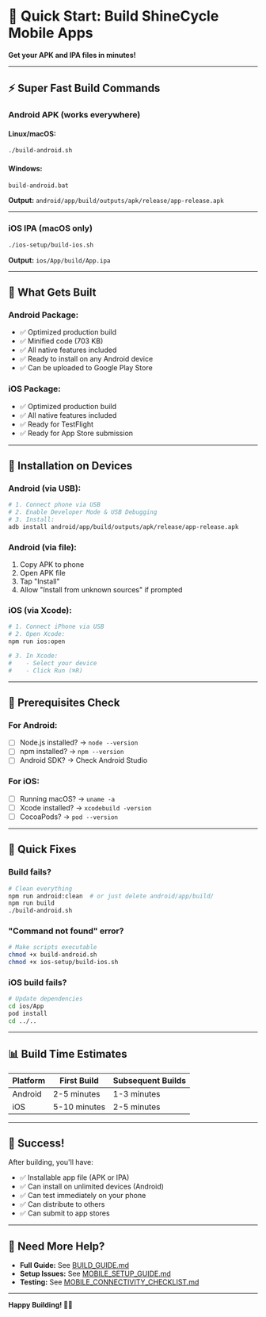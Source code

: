 # 🚀 Quick Start: Build ShineCycle Mobile Apps

**Get your APK and IPA files in minutes!**

---

## ⚡ **Super Fast Build Commands**

### **Android APK (works everywhere)**

#### **Linux/macOS:**
```bash
./build-android.sh
```

#### **Windows:**
```bash
build-android.bat
```

**Output:** `android/app/build/outputs/apk/release/app-release.apk`

---

### **iOS IPA (macOS only)**

```bash
./ios-setup/build-ios.sh
```

**Output:** `ios/App/build/App.ipa`

---

## 📱 **What Gets Built**

### **Android Package:**
- ✅ Optimized production build
- ✅ Minified code (703 KB)
- ✅ All native features included
- ✅ Ready to install on any Android device
- ✅ Can be uploaded to Google Play Store

### **iOS Package:**
- ✅ Optimized production build
- ✅ All native features included
- ✅ Ready for TestFlight
- ✅ Ready for App Store submission

---

## 🎯 **Installation on Devices**

### **Android (via USB):**
```bash
# 1. Connect phone via USB
# 2. Enable Developer Mode & USB Debugging
# 3. Install:
adb install android/app/build/outputs/apk/release/app-release.apk
```

### **Android (via file):**
1. Copy APK to phone
2. Open APK file
3. Tap "Install"
4. Allow "Install from unknown sources" if prompted

### **iOS (via Xcode):**
```bash
# 1. Connect iPhone via USB
# 2. Open Xcode:
npm run ios:open

# 3. In Xcode:
#    - Select your device
#    - Click Run (⌘R)
```

---

## 🔧 **Prerequisites Check**

### **For Android:**
- [ ] Node.js installed? → `node --version`
- [ ] npm installed? → `npm --version`
- [ ] Android SDK? → Check Android Studio

### **For iOS:**
- [ ] Running macOS? → `uname -a`
- [ ] Xcode installed? → `xcodebuild -version`
- [ ] CocoaPods? → `pod --version`

---

## 🐛 **Quick Fixes**

### **Build fails?**
```bash
# Clean everything
npm run android:clean  # or just delete android/app/build/
npm run build
./build-android.sh
```

### **"Command not found" error?**
```bash
# Make scripts executable
chmod +x build-android.sh
chmod +x ios-setup/build-ios.sh
```

### **iOS build fails?**
```bash
# Update dependencies
cd ios/App
pod install
cd ../..
```

---

## 📊 **Build Time Estimates**

| Platform | First Build | Subsequent Builds |
|----------|-------------|-------------------|
| Android | 2-5 minutes | 1-3 minutes |
| iOS | 5-10 minutes | 2-5 minutes |

---

## 🎉 **Success!**

After building, you'll have:
- ✅ Installable app file (APK or IPA)
- ✅ Can install on unlimited devices (Android)
- ✅ Can test immediately on your phone
- ✅ Can distribute to others
- ✅ Can submit to app stores

---

## 📖 **Need More Help?**

- **Full Guide:** See [BUILD_GUIDE.md](BUILD_GUIDE.md)
- **Setup Issues:** See [MOBILE_SETUP_GUIDE.md](MOBILE_SETUP_GUIDE.md)
- **Testing:** See [MOBILE_CONNECTIVITY_CHECKLIST.md](MOBILE_CONNECTIVITY_CHECKLIST.md)

---

**Happy Building! 🚀📱**
